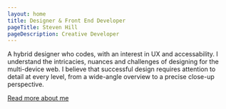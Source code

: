 ```yaml
---
layout: home
title: Designer & Front End Developer
pageTitle: Steven Hill
pageDescription: Creative Developer
---
```

A hybrid designer who codes, with an interest in UX and accessability. I understand the intricacies, nuances and challenges of designing for the multi-device web. I believe that successful design requires attention to detail at every level, from a wide-angle overview to a precise close-up perspective.

[Read more about me](/about)